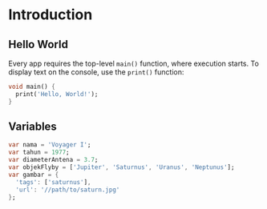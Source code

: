 # Introduction


## Hello World

Every app requires the top-level `main()` function, where execution starts. To display text on the console, use the `print()` function:

```dart
void main() {
  print('Hello, World!');
}
```

## Variables

```dart
var nama = 'Voyager I';
var tahun = 1977;
var diameterAntena = 3.7;
var objekFlyby = ['Jupiter', 'Saturnus', 'Uranus', 'Neptunus'];
var gambar = {
  'tags': ['saturnus'],
  'url': '//path/to/saturn.jpg'
};
```
